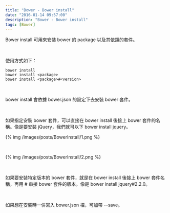 ```yaml
---
title: "Bower - Bower install"
date: "2016-01-14 09:57:00"
description: "Bower - Bower install"
tags: [Bower]
---
```



Bower install 可用來安裝 bower 的 package 以及其依類的套件。

<!-- More -->

<br/>


使用方式如下：  

    bower install
    bower install <package>
    bower install <package>#<version>

<br/>


bower install 會依據 bower.json 的設定下去安裝 bower 套件。  

<br/>


如果指定安裝 bower 套件，可以直接在 bower install 後接上 bower 套件的名稱。像是要安裝 jQuery，我們就可以下 bower install jquery。  

{% img /images/posts/BowerInstall/1.png %}

<br/>


{% img /images/posts/BowerInstall/2.png %}

<br/>


如果要安裝特定版本的 bower 套件，就是在 bower install 後接上 bower 套件名稱，再用 # 串接 bower 套件的版本。像是 bower install jquery#2.2.0。  

<br/>


如果想在安裝時一併寫入 bower.json 檔，可加帶 --save。  
